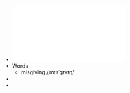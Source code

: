 - ![The Razors Edge.pdf](../assets/The_Razors_Edge_1644372749582_0.pdf)
- Words
	- misgiving  /ˌmɪsˈgɪvɪŋ/
-
-